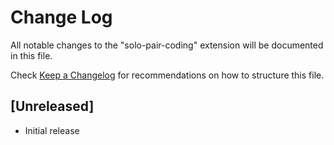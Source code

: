 # Change Log

All notable changes to the "solo-pair-coding" extension will be documented in this file.

Check [Keep a Changelog](http://keepachangelog.com/) for recommendations on how to structure this file.

## [Unreleased]

- Initial release